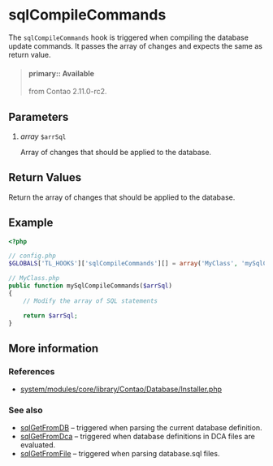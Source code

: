# sqlCompileCommands

The `sqlCompileCommands` hook is triggered when compiling the database update
commands. It passes the array of changes and expects the same as return value.

> #### primary:: Available   
> from Contao 2.11.0-rc2.


## Parameters

1. *array* `$arrSql`

    Array of changes that should be applied to the database.


## Return Values

Return the array of changes that should be applied to the database.


## Example

```php
<?php

// config.php
$GLOBALS['TL_HOOKS']['sqlCompileCommands'][] = array('MyClass', 'mySqlCompileCommands');

// MyClass.php
public function mySqlCompileCommands($arrSql)
{
    // Modify the array of SQL statements

    return $arrSql;
}
```


## More information


### References

- [system/modules/core/library/Contao/Database/Installer.php](https://github.com/contao/core/blob/3.5.0/system/modules/core/library/Contao/Database/Installer.php#L242-L249)


### See also

- [sqlGetFromDB](sqlGetFromDB.md) – triggered when parsing the current database definition.
- [sqlGetFromDca](sqlGetFromDca.md) – triggered when database definitions in DCA files are evaluated.
- [sqlGetFromFile](sqlGetFromFile.md) – triggered when parsing database.sql files.

